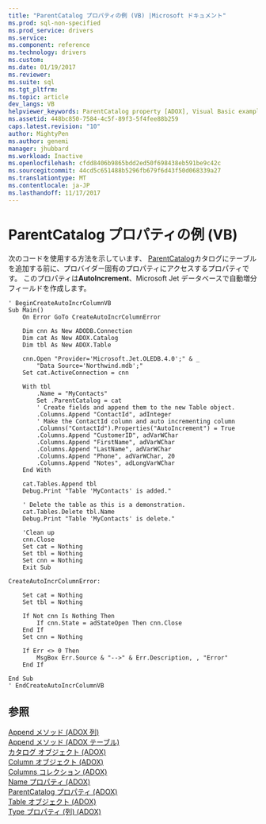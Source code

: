```yaml
---
title: "ParentCatalog プロパティの例 (VB) |Microsoft ドキュメント"
ms.prod: sql-non-specified
ms.prod_service: drivers
ms.service: 
ms.component: reference
ms.technology: drivers
ms.custom: 
ms.date: 01/19/2017
ms.reviewer: 
ms.suite: sql
ms.tgt_pltfrm: 
ms.topic: article
dev_langs: VB
helpviewer_keywords: ParentCatalog property [ADOX], Visual Basic example
ms.assetid: 448bc850-7584-4c5f-89f3-5f4fee88b259
caps.latest.revision: "10"
author: MightyPen
ms.author: genemi
manager: jhubbard
ms.workload: Inactive
ms.openlocfilehash: cfdd8406b9865bdd2ed50f698438eb591be9c42c
ms.sourcegitcommit: 44cd5c651488b5296fb679f6d43f50d068339a27
ms.translationtype: MT
ms.contentlocale: ja-JP
ms.lasthandoff: 11/17/2017
---
```

# <a name="parentcatalog-property-example-vb"></a>ParentCatalog プロパティの例 (VB)
次のコードを使用する方法を示しています、 [ParentCatalog](../../../ado/reference/adox-api/parentcatalog-property-adox.md)カタログにテーブルを追加する前に、プロバイダー固有のプロパティにアクセスするプロパティです。 このプロパティは**AutoIncrement**、Microsoft Jet データベースで自動増分 フィールドを作成します。  
  
```  
' BeginCreateAutoIncrColumnVB  
Sub Main()  
    On Error GoTo CreateAutoIncrColumnError  
  
    Dim cnn As New ADODB.Connection  
    Dim cat As New ADOX.Catalog  
    Dim tbl As New ADOX.Table  
  
    cnn.Open "Provider='Microsoft.Jet.OLEDB.4.0';" & _  
        "Data Source='Northwind.mdb';"  
    Set cat.ActiveConnection = cnn  
  
    With tbl  
        .Name = "MyContacts"  
        Set .ParentCatalog = cat  
        ' Create fields and append them to the new Table object.  
        .Columns.Append "ContactId", adInteger  
        ' Make the ContactId column and auto incrementing column  
        .Columns("ContactId").Properties("AutoIncrement") = True  
        .Columns.Append "CustomerID", adVarWChar  
        .Columns.Append "FirstName", adVarWChar  
        .Columns.Append "LastName", adVarWChar  
        .Columns.Append "Phone", adVarWChar, 20  
        .Columns.Append "Notes", adLongVarWChar  
    End With  
  
    cat.Tables.Append tbl  
    Debug.Print "Table 'MyContacts' is added."  
  
    ' Delete the table as this is a demonstration.  
    cat.Tables.Delete tbl.Name  
    Debug.Print "Table 'MyContacts' is delete."  
  
    'Clean up  
    cnn.Close  
    Set cat = Nothing  
    Set tbl = Nothing  
    Set cnn = Nothing  
    Exit Sub  
  
CreateAutoIncrColumnError:  
  
    Set cat = Nothing  
    Set tbl = Nothing  
  
    If Not cnn Is Nothing Then  
        If cnn.State = adStateOpen Then cnn.Close  
    End If  
    Set cnn = Nothing  
  
    If Err <> 0 Then  
        MsgBox Err.Source & "-->" & Err.Description, , "Error"  
    End If  
  
End Sub  
' EndCreateAutoIncrColumnVB  
```  
  
## <a name="see-also"></a>参照  
 [Append メソッド (ADOX 列)](../../../ado/reference/adox-api/append-method-adox-columns.md)   
 [Append メソッド (ADOX テーブル)](../../../ado/reference/adox-api/append-method-adox-tables.md)   
 [カタログ オブジェクト (ADOX)](../../../ado/reference/adox-api/catalog-object-adox.md)   
 [Column オブジェクト (ADOX)](../../../ado/reference/adox-api/column-object-adox.md)   
 [Columns コレクション (ADOX)](../../../ado/reference/adox-api/columns-collection-adox.md)   
 [Name プロパティ (ADOX)](../../../ado/reference/adox-api/name-property-adox.md)   
 [ParentCatalog プロパティ (ADOX)](../../../ado/reference/adox-api/parentcatalog-property-adox.md)   
 [Table オブジェクト (ADOX)](../../../ado/reference/adox-api/table-object-adox.md)   
 [Type プロパティ (列) (ADOX)](../../../ado/reference/adox-api/type-property-column-adox.md)
